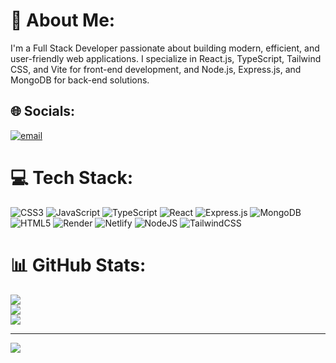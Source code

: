 # 💫 About Me:
I'm a Full Stack Developer passionate about building modern, efficient, and user-friendly web applications. I specialize in React.js, TypeScript, Tailwind CSS, and Vite for front-end development, and Node.js, Express.js, and MongoDB for back-end solutions.


## 🌐 Socials:
[![email](https://img.shields.io/badge/Email-D14836?logo=gmail&logoColor=white)](mailto:support@assistify.site) 

# 💻 Tech Stack:
![CSS3](https://img.shields.io/badge/css3-%231572B6.svg?style=for-the-badge&logo=css3&logoColor=white) ![JavaScript](https://img.shields.io/badge/javascript-%23323330.svg?style=for-the-badge&logo=javascript&logoColor=%23F7DF1E) ![TypeScript](https://img.shields.io/badge/typescript-%23007ACC.svg?style=for-the-badge&logo=typescript&logoColor=white) ![React](https://img.shields.io/badge/react-%2320232a.svg?style=for-the-badge&logo=react&logoColor=%2361DAFB) ![Express.js](https://img.shields.io/badge/express.js-%23404d59.svg?style=for-the-badge&logo=express&logoColor=%2361DAFB) ![MongoDB](https://img.shields.io/badge/MongoDB-%234ea94b.svg?style=for-the-badge&logo=mongodb&logoColor=white) ![HTML5](https://img.shields.io/badge/html5-%23E34F26.svg?style=for-the-badge&logo=html5&logoColor=white) ![Render](https://img.shields.io/badge/Render-%46E3B7.svg?style=for-the-badge&logo=render&logoColor=white) ![Netlify](https://img.shields.io/badge/netlify-%23000000.svg?style=for-the-badge&logo=netlify&logoColor=#00C7B7) ![NodeJS](https://img.shields.io/badge/node.js-6DA55F?style=for-the-badge&logo=node.js&logoColor=white) ![TailwindCSS](https://img.shields.io/badge/tailwindcss-%2338B2AC.svg?style=for-the-badge&logo=tailwind-css&logoColor=white)
# 📊 GitHub Stats:
![](https://github-readme-stats.vercel.app/api?username=Mahm0udMohamed&theme=dark&hide_border=true&include_all_commits=false&count_private=true)<br/>
![](https://nirzak-streak-stats.vercel.app/?user=Mahm0udMohamed&theme=dark&hide_border=true)<br/>
![](https://github-readme-stats.vercel.app/api/top-langs/?username=Mahm0udMohamed&theme=dark&hide_border=true&include_all_commits=false&count_private=true&layout=compact)

---
[![](https://visitcount.itsvg.in/api?id=Mahm0udMohamed&icon=0&color=0)](https://visitcount.itsvg.in)

<!-- Proudly created with GPRM ( https://gprm.itsvg.in ) -->
